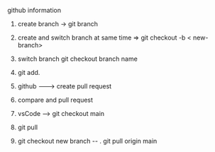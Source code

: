 github information

1. create branch ->                         git branch <branch name>
2. create and switch branch at same time => git checkout -b < new-branch>
3. switch branch                            git checkout branch name

1. git add.
2. github ---> create pull request
3. compare and pull request
4. vsCode --> git checkout main
5. git pull
6. git checkout new branch -- . git pull origin main
